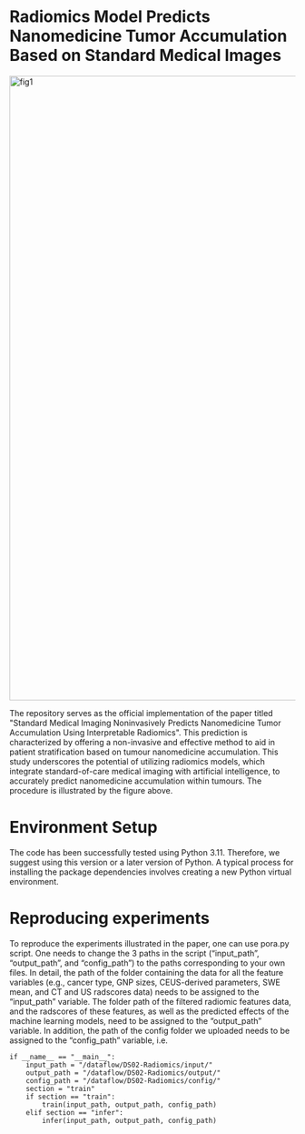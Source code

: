 # Radiomics Model Predicts Nanomedicine Tumor Accumulation Based on Standard Medical Images
<img width="1098" alt="fig1" src="https://github.com/user-attachments/assets/ce6179e1-2ea7-4b3a-983e-97ba127f6fb5">

The repository serves as the official implementation of the paper titled "Standard Medical Imaging Noninvasively Predicts Nanomedicine Tumor Accumulation Using Interpretable Radiomics". This prediction is characterized by offering a non-invasive and effective method to aid in patient stratification based on tumour nanomedicine accumulation. This study underscores the potential of utilizing radiomics models, which integrate standard-of-care medical imaging with artificial intelligence, to accurately predict nanomedicine accumulation within tumours. The procedure is illustrated by the figure above. 
# Environment Setup
The code has been successfully tested using Python 3.11. Therefore, we suggest using this version or a later version of Python. A typical process for installing the package dependencies involves creating a new Python virtual environment.
# Reproducing experiments
To reproduce the experiments illustrated in the paper, one can use pora.py script. One needs to change the 3 paths in the script (“input_path”, “output_path”, and “config_path”) to the paths corresponding to your own files. In detail, the path of the folder containing the data for all the feature variables (e.g., cancer type, GNP sizes, CEUS-derived parameters, SWE mean, and CT and US radscores data) needs to be assigned to the “input_path” variable. The folder path of the filtered radiomic features data, and the radscores of these features, as well as the predicted effects of the machine learning models, need to be assigned to the “output_path” variable. In addition, the path of the config folder we uploaded needs to be assigned to the “config_path” variable, i.e.
```
if __name__ == "__main__":
    input_path = "/dataflow/DS02-Radiomics/input/"
    output_path = "/dataflow/DS02-Radiomics/output/"
    config_path = "/dataflow/DS02-Radiomics/config/"
    section = "train"
    if section == "train":
        train(input_path, output_path, config_path)
    elif section == "infer":
        infer(input_path, output_path, config_path)
```
